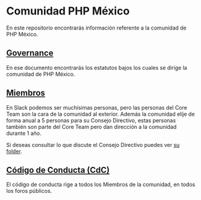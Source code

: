# Comunidad PHP México

En este repositorio encontrarás información referente a la comunidad de PHP México.

## [Governance ](./Governance.md)
En ese documento encontrarás los estatutos bajos los cuales se dirige la comunidad de PHP México.

## [Miembros](./Miembros.md)
En Slack podemos ser muchísimas personas, pero las personas del Core Team son la cara de la comunidad al exterior. Además la comunidad elije de forma anual a 5 personas para su Consejo Directivo, estas personas también son parte del Core Team pero dan dirección a la comunidad durante 1 año.

Si deseas consultar lo que discute el Consejo Directivo puedes ver [su folder](./Consejo_2022).

## [Código de Conducta (CdC)](./Codigo_de_Conducta.md)
El código de conducta rige a todos los Miembros de la comunidad, en todos los foros públicos.
